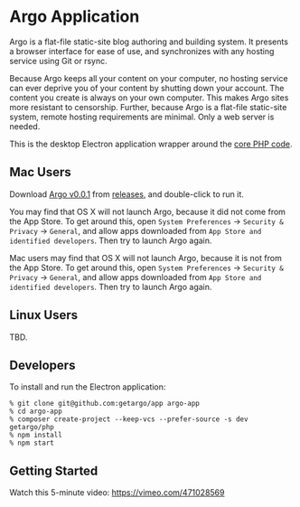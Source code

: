 # Argo Application

Argo is a flat-file static-site blog authoring and building system. It presents
a browser interface for ease of use, and synchronizes with any hosting service
using Git or rsync.

Because Argo keeps all your content on your computer, no hosting service can
ever deprive you of your content by shutting down your account. The content you
create is always on your own computer. This makes Argo sites more resistant to
censorship. Further, because Argo is a flat-file static-site system, remote
hosting requirements are minimal. Only a web server is needed.

This is the desktop Electron application wrapper around the
[core PHP code](https://github.com/getargo/php).

## Mac Users

Download
[Argo v0.0.1](https://github.com/getargo/app/releases/download/0.0.1/Argo.app.zip)
from [releases](https://github.com/getargo/app/releases), and double-click to
run it.

You may find that OS X will not launch Argo, because it did not come from the
App Store. To get around this, open `System Preferences` -> `Security & Privacy`
-> `General`, and allow apps downloaded from `App Store and identified
developers`. Then try to launch Argo again.

Mac users may find that OS X will not launch Argo, because it is not from the
App Store. To get around this, open `System Preferences` -> `Security & Privacy`
-> `General`, and allow apps downloaded from `App Store and identified
developers`. Then try to launch Argo again.

## Linux Users

TBD.

## Developers

To install and run the Electron application:

```
% git clone git@github.com:getargo/app argo-app
% cd argo-app
% composer create-project --keep-vcs --prefer-source -s dev getargo/php
% npm install
% npm start
```

## Getting Started

Watch this 5-minute video: <https://vimeo.com/471028569>
